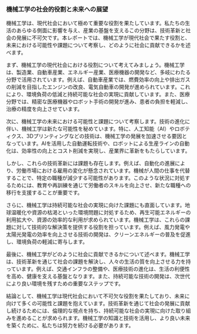 ### 機械工学の社会的役割と未来への展望

機械工学は、現代社会において極めて重要な役割を果たしています。私たちの生活のあらゆる側面に影響を与え、産業の基盤を支えるこの分野は、技術革新と社会の発展に不可欠です。本レポートでは、機械工学が現代社会で果たす役割と、未来における可能性や課題について考察し、どのように社会に貢献できるかを述べます。

まず、機械工学の現代社会における役割について考えてみましょう。機械工学は、製造業、自動車産業、エネルギー産業、医療機器の開発など、多岐にわたる分野で活用されています。例えば、自動車産業では、燃費効率の向上や排出ガスの削減を目指したエンジンの改良、電気自動車の開発が進められています。これにより、環境負荷の低減と持続可能な社会の実現に貢献しています。また、医療分野では、精密な医療機器やロボット手術の開発が進み、患者の負担を軽減し、治療の精度を向上させています。

次に、機械工学の未来における可能性と課題について考察します。技術の進化に伴い、機械工学は新たな可能性を秘めています。特に、人工知能（AI）やロボティクス、3Dプリンティングなどの技術は、機械工学の発展を加速させる要因となっています。AIを活用した自動運転技術や、ロボットによる生産ラインの自動化は、効率性の向上とコスト削減を実現し、産業界に革新をもたらしています。

しかし、これらの技術革新には課題も存在します。例えば、自動化の進展により、労働市場における雇用の変化が懸念されています。機械が人間の仕事を代替することで、特定の職種が減少する可能性があります。このような状況に対処するためには、教育や再訓練を通じて労働者のスキルを向上させ、新たな職種への移行を支援することが重要です。

さらに、機械工学は持続可能な社会の実現に向けた課題にも直面しています。地球温暖化や資源の枯渇といった環境問題に対処するため、再生可能エネルギーの利用拡大や、資源の効率的な利用が求められています。機械工学は、これらの課題に対して技術的な解決策を提供する役割を担っています。例えば、風力発電や太陽光発電の効率を向上させる技術の開発は、クリーンエネルギーの普及を促進し、環境負荷の軽減に寄与します。

最後に、機械工学がどのように社会に貢献できるかについて述べます。機械工学は、技術革新を通じて社会の課題を解決し、人々の生活の質を向上させる力を持っています。例えば、交通インフラの整備や、医療技術の進化は、生活の利便性を高め、健康を支える基盤となります。また、持続可能な技術の開発は、次世代により良い環境を残すための重要なステップです。

結論として、機械工学は現代社会において不可欠な役割を果たしており、未来に向けて多くの可能性と課題を抱えています。技術革新を通じて社会の発展に貢献し続けるためには、倫理的な視点を持ち、持続可能な社会の実現に向けた取り組みを進めることが求められます。機械工学の知識と技術を活用し、より良い未来を築くために、私たちは努力を続ける必要があります。